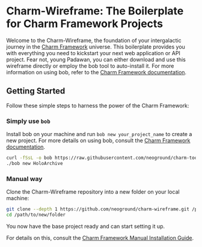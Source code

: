 # Charm-Wireframe: The Boilerplate for Charm Framework Projects

Welcome to the Charm-Wireframe, the foundation of your intergalactic journey in the
[Charm Framework](https://github.com/neoground/charm) universe. This
boilerplate provides you with everything you need to kickstart your next web application or API project. Fear not, young
Padawan, you can either download and use this wireframe directly or employ the bob tool to auto-install it. For more
information on using bob, refer to the [Charm Framework documentation](https://neoground.com/docs/charm/index).

## Getting Started

Follow these simple steps to harness the power of the Charm Framework:

### Simply use `bob`

Install bob on your machine and run `bob new your_project_name` to create a new project. For more details on using bob,
consult the [Charm Framework documentation](https://neoground.com/docs/charm/start.installation).

```bash
curl -fSsL -o bob https://raw.githubusercontent.com/neoground/charm-toolkit/main/bob && chmod +x bob
./bob new HoloArchive
```

### Manual way

Clone the Charm-Wireframe repository into a new folder on your local machine:

```bash
git clone --depth 1 https://github.com/neoground/charm-wireframe.git /path/to/new/folder
cd /path/to/new/folder
```

You now have the base project ready and can start setting it up.

For details on this, consult the [Charm Framework Manual Installation Guide](https://neoground.com/docs/charm/start.installation#manual-installation-the-jedi-path-to-charm).

